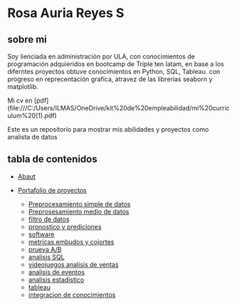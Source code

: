 # Rosa Auria Reyes S

## sobre mi

Soy lienciada en administración por ULA, con conocimientos de programación adquieridos en bootcamp de Triple ten latam, en base a los diferntes proyectos obtuve conocimientos en Python, SQL, Tableau. con progreso en reprecentación grafíca, atravez de las librerías seaborn y matplotlib.

Mi cv en [pdf] (file:///C:/Users/ILMAS/OneDrive/kit%20de%20empleabilidad/mi%20curriculum%20(1).pdf)

Este es un repositorío para mostrar mis abilidades y proyectos como analista de datos

## tabla de contenidos
- [Abaut](https://github.com/Auria24/data-analisis-portafolio/blob/main/README.md)
- [Portafolio de proyectos]()

    - [Preprocesamiento simple de datos](https://github.com/Auria24/data-analisis-portafolio/tree/main/preprosesamiento-simple-ventas)
    - [Preprosesamiento medio de datos](https://github.com/Auria24/data-analisis-portafolio/tree/main/preprosesamiento-medio-datos)
    - [filtro de datos](https://github.com/Auria24/data-analisis-portafolio/tree/main/filtro-datos)
    - [pronostico y prediciones](https://github.com/Auria24/data-analisis-portafolio/tree/main/pronosticos-predicciones)
    - [software](https://github.com/Auria24/data-analisis-portafolio/tree/main/software)
    - [metricas embudos y cojortes](https://github.com/Auria24/data-analisis-portafolio/tree/main/metricas-embudos-cohortes1)
    - [prueva A/B](https://github.com/Auria24/data-analisis-portafolio/tree/main/prueva-test-AB)
    - [analisis SQL](https://github.com/Auria24/data-analisis-portafolio/tree/main/analisis-SQL)
    - [videojuegos analisis de ventas](https://github.com/Auria24/data-analisis-portafolio/tree/main/videojuegos-analisis-ventas)
    - [analisis de eventos](https://github.com/Auria24/data-analisis-portafolio/tree/main/analisis_eventos)
    - [analisis estadistico](https://github.com/Auria24/data-analisis-portafolio/tree/main/analisis-estadistico)
    - [tableau](https://github.com/Auria24/data-analisis-portafolio/tree/main/tableau)
    - [integracion de conocimientos](https://github.com/Auria24/data-analisis-portafolio/tree/main/integracion-conocimientos)